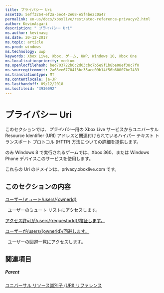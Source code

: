 ```yaml
---
title: プライバシー Uri
assetID: 5eff3264-ef2a-5ec4-2e68-e5f4be2c0a47
permalink: en-us/docs/xboxlive/rest/atoc-reference-privacyv2.html
author: KevinAsgari
description: " プライバシー Uri"
ms.author: kevinasg
ms.date: 20-12-2017
ms.topic: article
ms.prod: windows
ms.technology: uwp
keywords: Xbox Live, Xbox, ゲーム, UWP, Windows 10, Xbox One
ms.localizationpriority: medium
ms.openlocfilehash: bed703722b6c2d03cbc7b5e9f1b8be08ef38c7f0
ms.sourcegitcommit: 2a63ee6770413bc35ace09b14f56b60007be7433
ms.translationtype: MT
ms.contentlocale: ja-JP
ms.lasthandoff: 09/12/2018
ms.locfileid: "3936092"
---
```

# <a name="privacy-uris"></a>プライバシー Uri
 
このセクションでは、*プライバシー*用の Xbox Live サービスからユニバーサル Resource Identifier (URI) アドレスと関連付けられているハイパー テキスト トランスポート プロトコル (HTTP) 方法についての詳細を提供します。
 
のみ Windows 8 で実行されるゲームでは、Xbox 360、または Windows Phone デバイスこのサービスを使用します。
 
これらの Uri のドメインは、privacy.xboxlive.com です。
 
<a id="ID4EPB"></a>

 
## <a name="in-this-section"></a>このセクションの内容

[ユーザー/ミュート/users/{ownerId}](uri-privacyusersowneridpeoplemute.md)

&nbsp;&nbsp;ユーザーのミュート リストにアクセスします。

[アクセス許可が/users/{requestorId}/検証します。](uri-privacyusersrequestoridpermissionvalidate.md)

[ユーザーが/users/{ownerId}/回避します。](uri-privacyusersxuidpeopleavoid.md)

&nbsp;&nbsp;ユーザーの回避一覧にアクセスします。
 
<a id="ID4E2B"></a>

 
## <a name="see-also"></a>関連項目
 
<a id="ID4E4B"></a>

 
##### <a name="parent"></a>Parent 

[ユニバーサル リソース識別子 (URI) リファレンス](../atoc-xboxlivews-reference-uris.md)

   